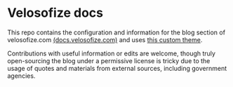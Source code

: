 # Velosofize docs

This repo contains the configuration and information for the blog section of velosofize.com [(docs.velosofize.com)](https://docs.velosofize.com) and uses [this custom theme](https://github.com/velosofist/velosofize-minima-theme/).

Contributions with useful information or edits are welcome, though truly open-sourcing the blog under a permissive license is tricky due to the usage of quotes and materials from external sources, including government agencies.
